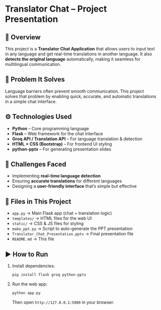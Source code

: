 # Translator Chat – Project Presentation  

## 📌 Overview  
This project is a **Translator Chat Application** that allows users to input text in any language and get real-time translations in another language. It also **detects the original language** automatically, making it seamless for multilingual communication.  

## 🎯 Problem It Solves  
Language barriers often prevent smooth communication. This project solves that problem by enabling quick, accurate, and automatic translations in a simple chat interface.  

## ⚙️ Technologies Used  
- **Python** – Core programming language  
- **Flask** – Web framework for the chat interface  
- **Groq API / Translation API** – For language translation & detection  
- **HTML + CSS (Bootstrap)** – For frontend UI styling  
- **python-pptx** – For generating presentation slides  

## 🚧 Challenges Faced  
- Implementing **real-time language detection**  
- Ensuring **accurate translations** for different languages  
- Designing a **user-friendly interface** that’s simple but effective  

## 📂 Files in This Project  
- `app.py` → Main Flask app (chat + translation logic)  
- `templates/` → HTML files for the web UI  
- `static/` → CSS & JS files for styling  
- `make_ppt.py` → Script to auto-generate the PPT presentation  
- `Translator_Chat_Presentation.pptx` → Final presentation file  
- `README.md` → This file  

## ▶️ How to Run  
1. Install dependencies:  
   ```bash
   pip install flask groq python-pptx
   ```
2. Run the web app:  
   ```bash
   python app.py
   ```
   Then open `http://127.0.0.1:5000` in your browser.
